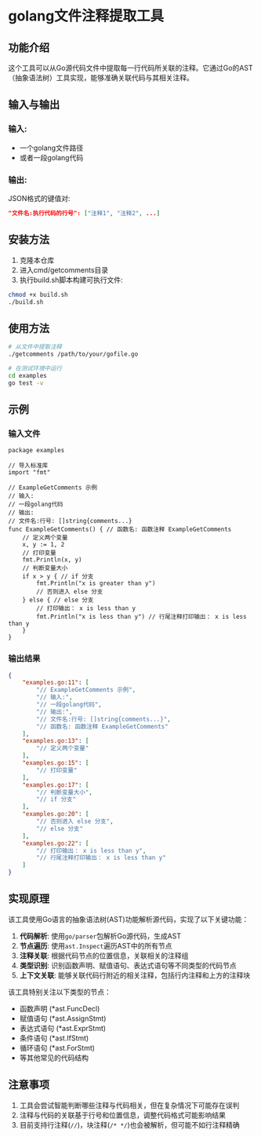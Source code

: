 # golang文件注释提取工具

## 功能介绍
这个工具可以从Go源代码文件中提取每一行代码所关联的注释。它通过Go的AST（抽象语法树）工具实现，能够准确关联代码与其相关注释。

## 输入与输出
### 输入: 
- 一个golang文件路径
- 或者一段golang代码

### 输出: 
JSON格式的键值对:
```json
"文件名:执行代码的行号": ["注释1", "注释2", ...]
```

## 安装方法
1. 克隆本仓库
2. 进入cmd/getcomments目录
3. 执行build.sh脚本构建可执行文件:
```bash
chmod +x build.sh
./build.sh
```

## 使用方法
```bash
# 从文件中提取注释
./getcomments /path/to/your/gofile.go

# 在测试环境中运行
cd examples
go test -v
```

## 示例

### 输入文件
```golang
package examples

// 导入标准库
import "fmt"

// ExampleGetComments 示例
// 输入:
// 一段golang代码
// 输出:
// 文件名:行号: []string{comments...}
func ExampleGetComments() { // 函数名: 函数注释 ExampleGetComments
	// 定义两个变量
	x, y := 1, 2
	// 打印变量
	fmt.Println(x, y)
	// 判断变量大小
	if x > y { // if 分支
		fmt.Println("x is greater than y")
		// 否则进入 else 分支
	} else { // else 分支
		// 打印输出： x is less than y
		fmt.Println("x is less than y") // 行尾注释打印输出： x is less than y
	}
}
```

### 输出结果

```json
{
    "examples.go:11": [
        "// ExampleGetComments 示例",
        "// 输入:",
        "// 一段golang代码",
        "// 输出:",
        "// 文件名:行号: []string{comments...}",
        "// 函数名: 函数注释 ExampleGetComments"
    ],
    "examples.go:13": [
        "// 定义两个变量"
    ],
    "examples.go:15": [
        "// 打印变量"
    ],
    "examples.go:17": [
        "// 判断变量大小",
        "// if 分支"
    ],
    "examples.go:20": [
        "// 否则进入 else 分支",
        "// else 分支"
    ],
    "examples.go:22": [
        "// 打印输出： x is less than y",
        "// 行尾注释打印输出： x is less than y"
    ]
}
```

## 实现原理
该工具使用Go语言的抽象语法树(AST)功能解析源代码，实现了以下关键功能：

1. **代码解析**: 使用`go/parser`包解析Go源代码，生成AST
2. **节点遍历**: 使用`ast.Inspect`遍历AST中的所有节点
3. **注释关联**: 根据代码节点的位置信息，关联相关的注释组
4. **类型识别**: 识别函数声明、赋值语句、表达式语句等不同类型的代码节点
5. **上下文关联**: 能够关联代码行附近的相关注释，包括行内注释和上方的注释块

该工具特别关注以下类型的节点：
- 函数声明 (*ast.FuncDecl)
- 赋值语句 (*ast.AssignStmt)
- 表达式语句 (*ast.ExprStmt)
- 条件语句 (*ast.IfStmt)
- 循环语句 (*ast.ForStmt)
- 等其他常见的代码结构

## 注意事项
1. 工具会尝试智能判断哪些注释与代码相关，但在复杂情况下可能存在误判
2. 注释与代码的关联基于行号和位置信息，调整代码格式可能影响结果
3. 目前支持行注释(`//`)，块注释(`/* */`)也会被解析，但可能不如行注释精确 